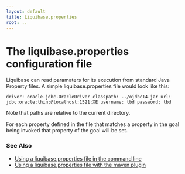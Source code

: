 ```yaml
---
layout: default
title: Liquibase.properties
root: ..
---
```


# The liquibase.properties configuration file #

Liquibase can read paramaters for its execution from standard Java Property files. A simple liquibase.properties file would look like this:

``
driver: oracle.jdbc.OracleDriver
classpath: ../ojdbc14.jar
url: jdbc:oracle:thin:@localhost:1521:XE
username: tbd
password: tbd
``

Note that paths are relative to the current directory.

For each property defined in the file that matches a property in the goal being invoked that property of the goal will be set.

### See Also ###
   * [Using a liquibase.properties file in the command  line](command_line#using_a_liquibase.properties_file)
   * [Using a liquibase.properties file with the maven plugin](maven#using_configuration_property_files)